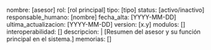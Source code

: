 nombre: [asesor]
rol: [rol principal]
tipo: [tipo]
status: [activo/inactivo]
responsable_humano: [nombre]
fecha_alta: [YYYY-MM-DD]
ultima_actualizacion: [YYYY-MM-DD]
version: [x.y]
modulos: []
interoperabilidad: []
descripcion: |
  [Resumen del asesor y su función principal en el sistema.]
memorias: []
